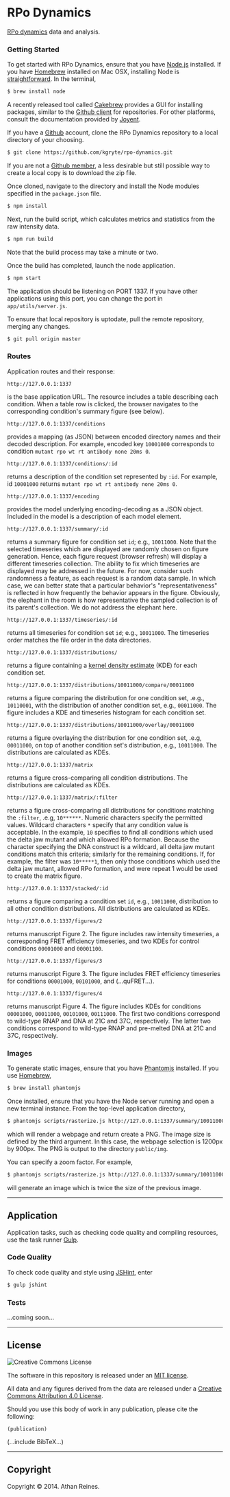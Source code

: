 RPo Dynamics
============

[RPo dynamics](http://www.ncbi.nlm.nih.gov/pubmed/23274143) data and analysis.


### Getting Started

To get started with RPo Dynamics, ensure that you have [Node.js](http://nodejs.org/) installed. If you have [Homebrew](http://brew.sh/) installed on Mac OSX, installing Node is [straightforward](http://shapeshed.com/setting-up-nodejs-and-npm-on-mac-osx/). In the terminal,

``` bash
$ brew install node
```

A recently released tool called [Cakebrew](http://www.cakebrew.com/) provides a GUI for installing packages, similar to the [Github client](https://mac.github.com/) for repositories. For other platforms, consult the documentation provided by [Joyent](https://github.com/joyent/node/wiki/Installing-Node.js-via-package-manager#ubuntu-mint). 

If you have a [Github](https://help.github.com/articles/set-up-git) account, clone the RPo Dynamics repository to a local directory of your choosing. 

``` bash
$ git clone https://github.com/kgryte/rpo-dynamics.git
```

If you are not a [Github member](https://github.com/pricing), a less desirable but still possible way to create a local copy is to download the zip file. 

Once cloned, navigate to the directory and install the Node modules specified in the `package.json` file. 

``` bash
$ npm install
```

Next, run the build script, which calculates metrics and statistics from the raw intensity data.

``` bash
$ npm run build
```

Note that the build process may take a minute or two.

Once the build has completed, launch the node application.

``` bash
$ npm start
```

The application should be listening on PORT 1337. If you have other applications using this port, you can change the port in `app/utils/server.js`.

To ensure that local repository is uptodate, pull the remote repository, merging any changes.

``` bash
$ git pull origin master
```



### Routes

Application routes and their response:

```
http://127.0.0.1:1337
```

is the base application URL. The resource includes a table describing each condition. When a table row is clicked, the browser navigates to the corresponding condition's summary figure (see below).

```
http://127.0.0.1:1337/conditions
```

provides a mapping (as JSON) between encoded directory names and their decoded description. For example, encoded key `10001000` corresponds to condition `mutant rpo wt rt antibody none 20ms 0`.

```
http://127.0.0.1:1337/conditions/:id
```

returns a description of the condition set represented by `:id`. For example, id `10001000` returns `mutant rpo wt rt antibody none 20ms 0`.

```
http://127.0.0.1:1337/encoding
```

provides the model underlying encoding-decoding as a JSON object. Included in the model is a description of each model element.

```
http://127.0.0.1:1337/summary/:id
```

returns a summary figure for condition set `id`; e.g., `10011000`. Note that the selected timeseries which are displayed are randomly chosen on figure generation. Hence, each figure request (browser refresh) will display a different timeseries collection. The ability to fix which timeseries are displayed may be addressed in the future. For now, consider such randomness a feature, as each request is a random data sample. In which case, we can better state that a particular behavior's "representativeness" is reflected in how frequently the behavior appears in the figure. Obviously, the elephant in the room is how representative the sampled collection is of its parent's collection. We do not address the elephant here.

```
http://127.0.0.1:1337/timeseries/:id
```

returns all timeseries for condition set `id`; e.g., `10011000`. The timeseries order matches the file order in the data directories.

```
http://127.0.0.1:1337/distributions/
```

returns a figure containing a [kernel density estimate](http://en.wikipedia.org/wiki/Kernel_density_estimation) (KDE) for each condition set. 

```
http://127.0.0.1:1337/distributions/10011000/compare/00011000
```

returns a figure comparing the distribution for one condition set, .e.g., `10110001`, with the distribution of another condition set, e.g., `00011000`. The figure includes a KDE and timeseries histogram for each condition set.

```
http://127.0.0.1:1337/distributions/10011000/overlay/00011000
```

returns a figure overlaying the distribution for one condition set, .e.g, `00011000`, on top of another condition set's distribution, e.g., `10011000`. The distributions are calculated as KDEs. 

```
http://127.0.0.1:1337/matrix
```

returns a figure cross-comparing all condition distributions. The distributions are calculated as KDEs.

```
http://127.0.0.1:1337/matrix/:filter
```

returns a figure cross-comparing all distributions for conditions matching the `:filter`, .e.g, `10******`. Numeric characters specify the permitted values. Wildcard characters `*` specify that any condition value is acceptable. In the example, `10` specifies to find all conditions which used the delta jaw mutant and which allowed RPo formation. Because the character specifying the DNA construct is a wildcard, all delta jaw mutant conditions match this criteria; similarly for the remaining conditions. If, for example, the filter was `10*****1`, then only those conditions which used the delta jaw mutant, allowed RPo formation, and were repeat 1 would be used to create the matrix figure.

```
http://127.0.0.1:1337/stacked/:id
```

returns a figure comparing a condition set `id`, e.g., `10011000`, distribution to all other condition distributions. All distributions are calculated as KDEs.

```
http://127.0.0.1:1337/figures/2
```

returns manuscript Figure 2. The figure includes raw intensity timeseries, a corresponding FRET efficiency timeseries, and two KDEs for control conditions `00001000` and `00001100`.

```
http://127.0.0.1:1337/figures/3
```

returns manuscript Figure 3. The figure includes FRET efficiency timeseries for conditions `00001000`, `00101000`, and (...quFRET...).

```
http://127.0.0.1:1337/figures/4
```

returns manuscript Figure 4. The figure includes KDEs for conditions `00001000`, `00011000`, `00101000`, `00111000`. The first two conditions correspond to wild-type RNAP and DNA at 21C and 37C, respectively. The latter two conditions correspond to wild-type RNAP and pre-melted DNA at 21C and 37C, respectively.


### Images

To generate static images, ensure that you have [Phantomjs](http://phantomjs.org/) installed. If you use [Homebrew](http://brew.sh/),

``` bash
$ brew install phantomjs
```

Once installed, ensure that you have the Node server running and open a new terminal instance. From the top-level application directory,

``` bash
$ phantomjs scripts/rasterize.js http://127.0.0.1:1337/summary/10011000 public/img/1001100.summary.png 1200px*900px
```

which will render a webpage and return create a PNG. The image size is defined by the third argument. In this case, the webpage selection is 1200px by 900px. The PNG is output to the directory `public/img`.

You can specify a zoom factor. For example, 

``` bash
$ phantomjs scripts/rasterize.js http://127.0.0.1:1337/summary/10011000 public/img/1001100.summary.png 2400px*1800px 2
```

will generate an image which is twice the size of the previous image.


---

## Application

Application tasks, such as checking code quality and compiling resources, use the task runner [Gulp](http://gulpjs.com/).

### Code Quality

To check code quality and style using [JSHint](http://www.jshint.com/), enter

``` bash
$ gulp jshint
```


### Tests

...coming soon...


---

## License


![Creative Commons License](http://i.creativecommons.org/l/by/4.0/88x31.png)

The software in this repository is released under an [MIT license](http://opensource.org/licenses/MIT). 

All data and any figures derived from the data are released under a [Creative Commons Attribution 4.0 License](http://creativecommons.org/licenses/by/4.0/).

Should you use this body of work in any publication, please cite the following:

```
(publication)
```

(...include BibTeX...)


---

## Copyright


Copyright &copy; 2014. Athan Reines.


